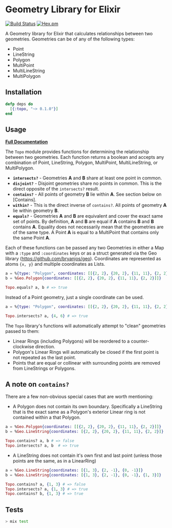 # Geometry Library for Elixir

[![Build Status](https://travis-ci.org/pkinney/topo.svg?branch=master)](https://travis-ci.org/pkinney/topo)
[![Hex.pm](https://img.shields.io/hexpm/v/topo.svg)](https://hex.pm/packages/topo)

A Geometry library for Elixir that calculates relationships between two
geometries.  Geometries can be of any of the following types:

* Point
* LineString
* Polygon
* MultiPoint
* MultiLineString
* MultiPolygon

## Installation

```elixir
defp deps do
  [{:topo, "~> 0.1.0"}]
end
```

## Usage

**[Full Documentation](https://hexdocs.pm/topo/Topo.html)**

The `Topo` module provides functions for determining the relationship between
two geometries. Each function returns a boolean and accepts any combination of
Point, LineString, Polygon, MultiPoint, MultiLineString, or MultiPolygon.

* **`intersects?`** - Geometries **A** and **B** share at least one point in
common.
* **`disjoint?`** - Disjoint geometries share no points in common.  This is the
direct opposite of the `intersects?` result.
* **`contains?`** - All points of geometry **B** lie within **A**.  See section
below on [Contains].
* **`within?`** - This is the direct inverse of `contains?`.  All points of
geometry **A** lie within geometry **B**.
* **`equals?`** - Geometries **A** and **B** are equivalent and cover the exact
same set of points.  By definition, **A** and **B** are equal if **A** contains
**B** and **B** contains **A**.  Equality does not necessarily mean that the
geometries are of the same type.  A Point **A** is equal to a MultiPoint that
contains only the same Point **A**.

Each of these functions can be passed any two Geometries in either a Map with a
`:type` and `:coordinates` keys or as a struct generated via the Geo library
(https://github.com/bryanjos/geo). Coordinates are represented as atoms `{x, y}`
and multiple coordinates as Lists.

```elixir
a = %{type: "Polygon", coordinates: [[{2, 2}, {20, 2}, {11, 11}, {2, 2}]]}
b = %Geo.Polygon{coordinates: [[{2, 2}, {20, 2}, {11, 11}, {2, 2}]]}

Topo.equals? a, b # => true
```

Instead of a Point geometry, just a single coordinate can be used.

```elixir
a = %{type: "Polygon", coordinates: [[{2, 2}, {20, 2}, {11, 11}, {2, 2}]]}

Topo.intersects? a, {4, 6} # => true
```

The `Topo` library's functions will automatically attempt to "clean" geometries
passed to them:

* Linear Rings (including Polygons) will be reordered to a counter-clockwise
direction.
* Polygon's Linear Rings will automatically be closed if the first point is not
repeated as the last point.
* Points that are equal or collinear with surrounding points are removed from
LineStrings or Polygons.

## A note on `contains?`

There are a few non-obvious special cases that are worth mentioning:

  - A Polygon does not contain its own boundary.  Specifically a LineString that
  is the exact same as a Polygon's exterior Linear ring is not contained within a
  that Polygon.

  ```elixir
  a = %Geo.Polygon{coordinates: [[{2, 2}, {20, 2}, {11, 11}, {2, 2}]]}
  b = %Geo.LineString{coordinates: [{2, 2}, {20, 2}, {11, 11}, {2, 2}]}

  Topo.contains? a, b # => false
  Topo.intersects? a, b  # => true
  ```

  - A LineString does not contain it's own first and last point (unless those
  points are the same, as in a LinearRing)

  ```elixir
  a = %Geo.LineString{coordinates: [{1, 3}, {2, -1}, {0, -1}]}
  b = %Geo.LineString{coordinates: [{1, 3}, {2, -1}, {0, -1}, {1, 3}]}

  Topo.contains? a, {1, 3} # => false
  Topo.intersects? a, {1, 3} # => true
  Topo.contains? b, {1, 3} # => true
  ```

## Tests

```bash
> mix test
```
